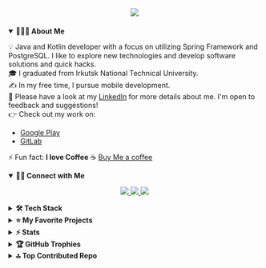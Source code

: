 <a><h2 align="center">
  <img src="https://readme-typing-svg.herokuapp.com?duration=4000&lines=Hi+there+👋;I'm+I_Alakey+🤝.;I'm+a+Full+Stack+Developer+⚡;I+love+building+amazing+apps+👨‍💻."/>
</h2></a>

<details open>
<summary><b>👨🏻‍💻 About Me</b></summary>
  
💡 Java and Kotlin developer with a focus on utilizing Spring Framework and PostgreSQL. I like to explore new technologies and develop software solutions and quick hacks.<br/>
🎓 I graduated from Irkutsk National Technical University.<br/>
✍️ In my free time, I pursue mobile development.<br/>
📄 Please have a look at my [LinkedIn](https://www.linkedin.com/in/ilya-alakov-14b979266) for more details about me. I'm open to feedback and suggestions!<br/>
👉 Check out my work on:
- [Google Play](https://play.google.com/store/apps/dev?id=6926668029014446353)
- [GitLab](https://gitlab.com/prosoulk2017)

⚡ Fun fact: **I love Coffee** :coffee: [Buy Me a coffee](https://www.donationalerts.com/r/i_alakey)
</details>

<details open>
<summary><b>🤝🏻 Connect with Me</b></summary>

<p align="center">
  <a href="https://www.linkedin.com/in/ilya-alakov-14b979266">
    <img src="https://img.shields.io/badge/-LinkedIn-0077B5?style=flat&logo=Linkedin&logoColor=white"/>
  </a>
  <a href="https://t.me/i_alakey">
    <img src="https://img.shields.io/badge/-Telegram-2CA5E0?style=flat&logo=Telegram&logoColor=white"/>
  </a>
  <a href="https://www.instagram.com/unnamed_junior">
    <img src="https://img.shields.io/badge/-Instagram-E4405F?style=flat&logo=Instagram&logoColor=white"/>
  </a>
</p>
</details>

<details>
<summary><b>🛠 Tech Stack</b></summary>
  
### Backend Development:
![Java](https://img.shields.io/badge/-Java-05122A?style=flat&logo=java&logoColor=FFA518)
![Kotlin](https://img.shields.io/badge/-Kotlin-05122A?style=flat&logo=kotlin&logoColor=FFA518)
![Spring](https://img.shields.io/badge/-Spring-05122A?style=flat&logo=spring&logoColor=FFA518)
![CUBA platform](https://img.shields.io/badge/-CUBA-platform-05122A?style=flat&logo=cuba-platform)

### Mobile Development:
![Dart](https://img.shields.io/badge/-Dart-05122A?style=flat&logo=Dart&logoColor=FFA518)
![Flutter](https://img.shields.io/badge/-Flutter-05122A?style=flat&logo=Flutter&logoColor=FFA518)

### Database Management:
![PostgreSQL](https://img.shields.io/badge/-PostgreSQL-05122A?style=flat&logo=PostgreSQL&logoColor=FFA518)
![MySQL](https://img.shields.io/badge/-MySQL-05122A?style=flat&logo=MySQL&logoColor=FFA518)

### Version Control and Collaboration:
![Git](https://img.shields.io/badge/-Git-05122A?style=flat&logo=git)
![GitHub](https://img.shields.io/badge/-GitHub-05122A?style=flat&logo=github)
![GitLab](https://img.shields.io/badge/-GitLab-05122A?style=flat&logo=gitlab)

### Other:
![Unity](https://img.shields.io/badge/-Unity-05122A?style=flat&logo=Unity&logoColor=FFA518)
![Google](https://img.shields.io/badge/-Google-05122A?style=flat&logo=google)

</details>

<details>
<summary><b>⭐️ My Favorite Projects</b></summary>

[![Readme Card](https://github-readme-stats.vercel.app/api/pin/?username=ialakey&repo=srbguide)](https://github.com/ialakey/srbguide)
[![Readme Card](https://github-readme-stats.vercel.app/api/pin/?username=ialakey&repo=telegrammanager)](https://github.com/ialakey/telegrammanager)

[![Readme Card](https://github-readme-stats.vercel.app/api/pin/?username=ialakey&repo=converter-libreoffice)](https://github.com/ialakey/converter-libreoffice)
[![Readme Card](https://github-readme-stats.vercel.app/api/pin/?username=ialakey&repo=MemoDogNotes)](https://github.com/ialakey/MemoDogNotes)

</details>

<details>
<summary><b>⚡ Stats</b></summary>

<p align="center">
  <img src="https://github-readme-stats.vercel.app/api?username=ialakey&show_icons=true&theme=radical&hide=contribs" alt="I_Alakey's streak" />
</p>

<p align="center">
  <img src="https://github-readme-streak-stats.herokuapp.com?user=ialakey&theme=vue-dark&hide_border=true&date_format=j%20M%5B%20Y%5D" alt="I_Alakey's streak" />
</p>

### Most Used Languages:
<p align="center">
  <img src="https://github-readme-stats.vercel.app/api/top-langs/?username=ialakey&layout=compact&theme=algolia" alt="I_Alakey's Most Used Languages" />
</p>
</details>

<details>
  <summary><b>🏆 GitHub Trophies</b></summary>
<p align="center">
  <img src="https://github-profile-trophy.vercel.app/?username=ialakey&theme=dark&no-frame=true&no-bg=true&margin-w=4" alt="I_Alakey's GitHub Trophies" />
</p>
</details>

<details>
  <summary><b>🔝 Top Contributed Repo</b></summary>
<p align="center">
  <img src="https://github-contributor-stats.vercel.app/api?username=ialakey&limit=5&theme=dark&combine_all_yearly_contributions=true" alt="I_Alakey's Top Contributed Repo" />
</p>
</details>
